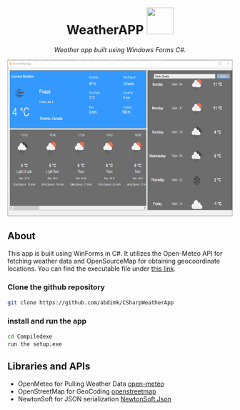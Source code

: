 <div>
    <h1 align="center"> WeatherAPP <img src="BasicWeatherApp/sunny_sun_cloud_weather_cloudy_icon_194237.ico" width="60px" height="60px"></h1> 
</div>

<p align="center"><em>Weather app built using Windows Forms C#.</em></p>
<!-- <p align="center"> </p> -->


<div>
   <p align="center"> <img src="preview/Weather%20AppFinal.png" width="600px" height="350px" ></h1> </p>
</div>

## About
This app is built using WinForms in C#. It utilizes the Open-Meteo API for fetching weather data and OpenSourceMap for obtaining geocoordinate locations. You can find the executable file under [this link](https://github.com/abdimk/CSharpWeatherApp/tree/main/Compiledexe/setup.exe).


### Clone the github repository
```bash
git clone https://github.com/abdimk/CSharpWeatherApp
```


### install and run the app
```bash
cd Compiledexe
run the setup.exe
```



## Libraries and APIs
- OpenMeteo for Pulling Weather Data [open-meteo](https://open-meteo.com/)
- OpenStreetMap for GeoCoding [openstreetmap](https://www.openstreetmap.org/)
- NewtonSoft for JSON serialization [NewtonSoft.Json](https://www.newtonsoft.com/json)
